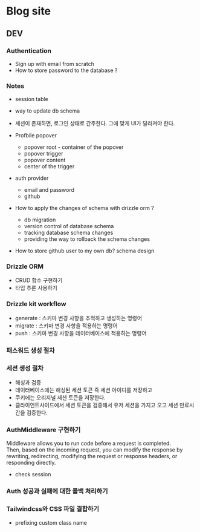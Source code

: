 # Blog site

## DEV

### Authentication

- Sign up with email from scratch
- How to store password to the database ?

### Notes

- session table
- way to update db schema
- 세션이 존재하면, 로그인 상태로 간주한다. 그에 맞게 UI가 달라져야 한다.
- Profbile popover

  - popover root - container of the popover
  - popover trigger
  - popover content
  - center of the trigger

- auth provider

  - email and password
  - github

- How to apply the changes of schema with drizzle orm ?

  - db migration
  - version control of database schema
  - tracking database schema changes
  - providing the way to rollback the schema changes

- How to store github user to my own db? schema design

### Drizzle ORM

- CRUD 함수 구현하기
- 타입 추론 사용하기

### Drizzle kit workflow

- generate : 스키마 변경 사항을 추적하고 생성하는 명령어
- migrate : 스키마 변경 사항을 적용하는 명령어
- push : 스키마 변경 사항을 데이터베이스에 적용하는 명령어

### 패스워드 생성 절차

### 세션 생성 절차

- 해싱과 검증
- 데이터베이스에는 해싱된 세션 토큰 즉 세션 아이디를 저장하고
- 쿠키에는 오리지널 세션 토큰을 저장한다.
- 클라이언트사이드에서 세션 토큰을 검증해서 유저 세션을 가지고 오고 세션 만료시간을 검증한다.

### AuthMiddleware 구현하기

Middleware allows you to run code before a request is completed.  
Then, based on the incoming request, you can modify the response by rewriting, redirecting, modifying the request or response headers, or responding directly.

- check session

### Auth 성공과 실패에 대한 콜백 처리하기

### Tailwindcss와 CSS 파일 결합하기

- prefixing custom class name
